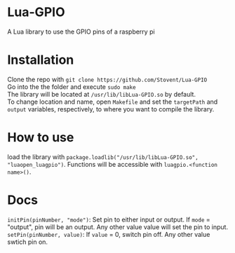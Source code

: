 # Lua-GPIO
A Lua library to use the GPIO pins of a raspberry pi

# Installation
Clone the repo with `git clone https://github.com/Stovent/Lua-GPIO` \
Go into the the folder and execute `sudo make` \
The library will be located at `/usr/lib/libLua-GPIO.so` by default. \
To change location and name, open `Makefile` and set the `targetPath` and `output` variables, respectively, to where you want to compile the library.

# How to use
load the library with `package.loadlib("/usr/lib/libLua-GPIO.so", "luaopen_luagpio")`. Functions will be accessible with `luagpio.<function name>()`.

# Docs
`initPin(pinNumber, "mode")`: Set pin to either input or output. If `mode` = "output", pin will be an output. Any other value value will set the pin to input. \
`setPin(pinNumber, value)`: If `value` = 0, switch pin off. Any other value swtich pin <pinNumber> on.
